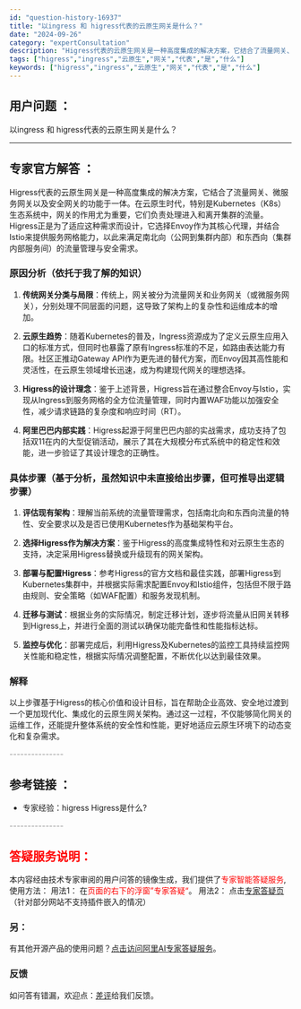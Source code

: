```yaml
---
id: "question-history-16937"
title: "以ingress 和 higress代表的云原生网关是什么？"
date: "2024-09-26"
category: "expertConsultation"
description: "Higress代表的云原生网关是一种高度集成的解决方案，它结合了流量网关、微服务网关以及安全网关的功能于一体。在云原生时代，特别是Kubernetes（K8s）生态系统中，网关的作用尤为重要，它们负责处理进入和离开集群的流量。Higress正是为了适应这种需求而设计，它选择Envoy作为其核心代理，"
tags: ["higress","ingress","云原生","网关","代表","是","什么"]
keywords: ["higress","ingress","云原生","网关","代表","是","什么"]
---
```


## 用户问题 ： 
 以ingress 和 higress代表的云原生网关是什么？  

---------------
## 专家官方解答 ：

Higress代表的云原生网关是一种高度集成的解决方案，它结合了流量网关、微服务网关以及安全网关的功能于一体。在云原生时代，特别是Kubernetes（K8s）生态系统中，网关的作用尤为重要，它们负责处理进入和离开集群的流量。Higress正是为了适应这种需求而设计，它选择Envoy作为其核心代理，并结合Istio来提供服务网格能力，以此来满足南北向（公网到集群内部）和东西向（集群内部服务间）的流量管理与安全需求。

### 原因分析（依托于我了解的知识）

1. **传统网关分类与局限**：传统上，网关被分为流量网关和业务网关（或微服务网关），分别处理不同层面的问题，这导致了架构上的复杂性和运维成本的增加。
   
2. **云原生趋势**：随着Kubernetes的普及，Ingress资源成为了定义云原生应用入口的标准方式，但同时也暴露了原有Ingress标准的不足，如路由表达能力有限。社区正推动Gateway API作为更先进的替代方案，而Envoy因其高性能和灵活性，在云原生领域增长迅速，成为构建现代网关的理想选择。

3. **Higress的设计理念**：鉴于上述背景，Higress旨在通过整合Envoy与Istio，实现从Ingress到服务网格的全方位流量管理，同时内置WAF功能以加强安全性，减少请求链路的复杂度和响应时间（RT）。

4. **阿里巴巴内部实践**：Higress起源于阿里巴巴内部的实战需求，成功支持了包括双11在内的大型促销活动，展示了其在大规模分布式系统中的稳定性和效能，进一步验证了其设计理念的正确性。

### 具体步骤（基于分析，虽然知识中未直接给出步骤，但可推导出逻辑步骤）

1. **评估现有架构**：理解当前系统的流量管理需求，包括南北向和东西向流量的特性、安全要求以及是否已使用Kubernetes作为基础架构平台。

2. **选择Higress作为解决方案**：鉴于Higress的高度集成特性和对云原生生态的支持，决定采用Higress替换或升级现有的网关架构。

3. **部署与配置Higress**：参考Higress的官方文档和最佳实践，部署Higress到Kubernetes集群中，并根据实际需求配置Envoy和Istio组件，包括但不限于路由规则、安全策略（如WAF配置）和服务发现机制。

4. **迁移与测试**：根据业务的实际情况，制定迁移计划，逐步将流量从旧网关转移到Higress上，并进行全面的测试以确保功能完备性和性能指标达标。

5. **监控与优化**：部署完成后，利用Higress及Kubernetes的监控工具持续监控网关性能和稳定性，根据实际情况调整配置，不断优化以达到最佳效果。

### 解释

以上步骤基于Higress的核心价值和设计目标，旨在帮助企业高效、安全地过渡到一个更加现代化、集成化的云原生网关架构。通过这一过程，不仅能够简化网关的运维工作，还能提升整体系统的安全性和性能，更好地适应云原生环境下的动态变化和复杂需求。


<font color="#949494">---------------</font> 


## 参考链接 ：

* 专家经验：higress Higress是什么? 


 <font color="#949494">---------------</font> 
 


## <font color="#FF0000">答疑服务说明：</font> 

本内容经由技术专家审阅的用户问答的镜像生成，我们提供了<font color="#FF0000">专家智能答疑服务</font>,使用方法：
用法1： 在<font color="#FF0000">页面的右下的浮窗”专家答疑“</font>。
用法2： 点击[专家答疑页](https://answer.opensource.alibaba.com/docs/intro)（针对部分网站不支持插件嵌入的情况）
### 另：


有其他开源产品的使用问题？[点击访问阿里AI专家答疑服务](https://answer.opensource.alibaba.com/docs/intro)。
### 反馈
如问答有错漏，欢迎点：[差评](https://ai.nacos.io/user/feedbackByEnhancerGradePOJOID?enhancerGradePOJOId=16942)给我们反馈。
